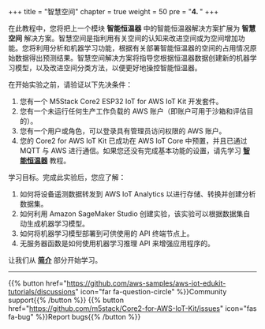 +++
title = "智慧空间"
chapter = true
weight = 50
pre = "<b>4. </b>"
+++

在此教程中，您将把上一个模块 **智能恒温器** 中的智能恒温器解决方案扩展为 **智慧空间** 解决方案。智慧空间是指利用有关空间的认知来改进空间或为空间增加功能。您将利用分析和机器学习功能，根据有关部署智能恒温器的空间的占用情况原始数据得出预测结果。智慧空间解决方案将指导您根据恒温器数据创建新的机器学习模型，以及改进空间分类方法，以便更好地操控智能恒温器。

在开始实验之前，请验证以下先决条件：
1. 您有一个 M5Stack Core2 ESP32 IoT for AWS IoT Kit 开发套件。
2. 您有一个未运行任何生产工作负载的 AWS 账户（即账户可用于沙箱和评估目的）。
3. 您有一个用户或角色，可以登录具有管理员访问权限的 AWS 账户。
3. 您的 Core2 for AWS IoT Kit 已成功在 AWS IoT Core 中预置，并且已通过 MQTT 与 AWS 进行通信。如果您还没有完成基本功能的设置，请先学习 [**智能恒温器**](/cn/smart-thermostat.html) 教程。

学习目标。完成此实验后，您应了解：
1. 如何将设备遥测数据转发到 AWS IoT Analytics 以进行存储、转换并创建分析数据集。
2. 如何利用 Amazon SageMaker Studio 创建实验，该实验可以根据数据集自动生成机器学习模型。
3. 如何将机器学习模型部署到可供使用的 API 终端节点上。
4. 无服务器函数是如何使用机器学习推理 API 来增强应用程序的。

让我们从 [**简介**](/cn/smart-spaces/introduction.html) 部分开始学习。

---
{{% button href="https://github.com/aws-samples/aws-iot-edukit-tutorials/discussions" icon="far fa-question-circle" %}}Community support{{% /button %}} {{% button href="https://github.com/m5stack/Core2-for-AWS-IoT-Kit/issues" icon="fas fa-bug" %}}Report bugs{{% /button %}}